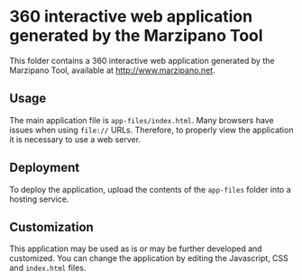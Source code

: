 # 360 interactive web application generated by the Marzipano Tool

This folder contains a 360 interactive web application generated by the Marzipano Tool, available at <http://www.marzipano.net>.

## Usage

The main application file is `app-files/index.html`. Many browsers have issues when using `file://` URLs. Therefore, to properly view the application it is necessary to use a web server.

## Deployment

To deploy the application, upload the contents of the `app-files` folder into a hosting service.

## Customization

This application may be used as is or may be further developed and customized. You can change the application by editing the Javascript, CSS and `index.html` files.

